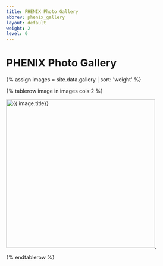 ```yaml
---
title: PHENIX Photo Gallery
abbrev: phenix_gallery
layout: default
weight: 2
level: 0
---
```

# PHENIX Photo Gallery


{% assign images = site.data.gallery | sort: 'weight' %}
<table>


{% tablerow image in images cols:2 %}

<a href="{{ image.path | relative_url }}">
<img src="{{ image.path | relative_url }}" alt="{{ image.title}}" width="400px"/>&nbsp;<br/><p/>
</a>
{% endtablerow %}

</table>
